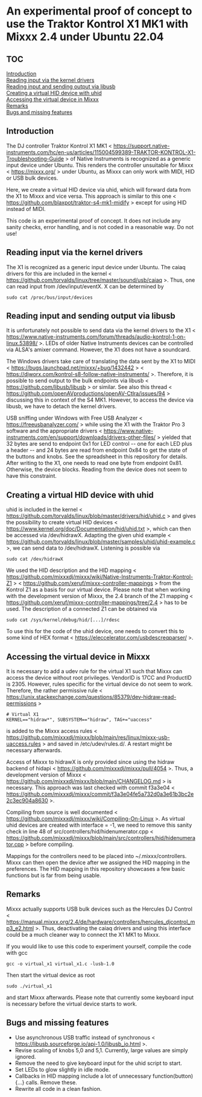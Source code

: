 An experimental proof of concept to use the Traktor Kontrol X1 MK1 with Mixxx 2.4 under Ubuntu 22.04
===

TOC
---
[Introduction](#introduction)  
[Reading input via the kernel drivers](#reading-input-via-the-kernel-drivers)  
[Reading input and sending output via libusb](#reading-input-and-sending-output-via-libusb)  
[Creating a virtual HID device with uhid](#creating-a-virtual-hid-device-with-uhid)  
[Accessing the virtual device in Mixxx](#accessing-the-virtual-device-in-mixxx)  
[Remarks](#remarks)  
[Bugs and missing features](#bugs-and-missing-features)


Introduction
---

The DJ controller Traktor Kontrol X1 MK1 < https://support.native-instruments.com/hc/en-us/articles/115004599389-TRAKTOR-KONTROL-X1-Troubleshooting-Guide > of Native Instruments is recognized as a generic input device under Ubuntu. This renders the controller unsuitable for Mixxx < https://mixxx.org/ > under Ubuntu, as Mixxx can only work with MIDI, HID or USB bulk devices.

Here, we create a virtual HID device via uhid, which will forward data from the X1 to Mixxx and vice versa. This approach is similar to this one < https://github.com/blaxpot/traktor-s4-mk1-midify > except for using HID instead of MIDI.

This code is an experimental proof of concept. It does not include any sanity checks, error handling, and is not coded in a reasonable way. Do not use!



Reading input via the kernel drivers
---

The X1 is recognized as a generic input device under Ubuntu. The caiaq drivers for this are included in the kernel < https://github.com/torvalds/linux/tree/master/sound/usb/caiaq >. Thus, one can read input from /dev/input/eventX. X can be determined by

    sudo cat /proc/bus/input/devices



Reading input and sending output via libusb
---

It is unfortunately not possible to send data via the kernel drivers to the X1 < https://www.native-instruments.com/forum/threads/audio-kontrol-1-on-linux.53898/ >. LEDs of older Native Instruments devices can be controlled via ALSA's amixer command. However, the X1 does not have a soundcard.

The Windows drivers take care of translating the data sent by the X1 to MIDI < https://bugs.launchpad.net/mixxx/+bug/1432442 > < https://djworx.com/kontrol-s8-follow-native-instruments/ >. Therefore, it is possible to send output to the bulk endpoints via libusb < https://github.com/libusb/libusb > or similar. See also this thread < https://github.com/openAVproductions/openAV-Ctlra/issues/94 > discussing this in context of the S4 MK1. However, to access the device via libusb, we have to detach the kernel drivers.

USB sniffing under Windows with Free USB Analyzer < https://freeusbanalyzer.com/ > while using the X1 with the Traktor Pro 3 software and the appropriate drivers < https://www.native-instruments.com/en/support/downloads/drivers-other-files/ > yielded that 32 bytes are send to endpoint 0x1 for LED control -- one for each LED plus a header -- and 24 bytes are read from endpoint 0x84 to get the state of the buttons and knobs. See the spreadsheet in this repository for details. After writing to the X1, one needs to read one byte from endpoint 0x81. Otherwise, the device blocks. Reading from the device does not seem to have this constraint.



Creating a virtual HID device with uhid
---

uhid is included in the kernel < https://github.com/torvalds/linux/blob/master/drivers/hid/uhid.c > and gives the possibility to create virtual HID devices < https://www.kernel.org/doc/Documentation/hid/uhid.txt >, which can then be accessed via /dev/hidrawX. Adapting the given uhid example < https://github.com/torvalds/linux/blob/master/samples/uhid/uhid-example.c >, we can send data to /dev/hidrawX. Listening is possible via

    sudo cat /dev/hidrawX

We used the HID description and the HID mapping < https://github.com/mixxxdj/mixxx/wiki/Native-Instruments-Traktor-Kontrol-Z1 > < https://github.com/xeruf/mixxx-controller-mappings > from the Kontrol Z1 as a basis for our virtual device. Please note that when working with the development version of Mixxx, the 2.4 branch of the Z1 mapping < https://github.com/xeruf/mixxx-controller-mappings/tree/2.4 > has to be used. The description of a connected Z1 can be obtained via

	sudo cat /sys/kernel/debug/hid/[...]/rdesc

To use this for the code of the uhid device, one needs to convert this to some kind of HEX format < https://eleccelerator.com/usbdescreqparser/ >.



Accessing the virtual device in Mixxx
----

It is necessary to add a udev rule for the virtual X1 such that Mixxx can access the device without root privileges. VendorID is 17CC and ProductID is 2305. However, rules specific for the virtual device do not seem to work. Therefore, the rather permissive rule < https://unix.stackexchange.com/questions/85379/dev-hidraw-read-permissions >

    # Virtual X1
    KERNEL=="hidraw*", SUBSYSTEM=="hidraw", TAG+="uaccess"

is added to the Mixxx access rules < https://github.com/mixxxdj/mixxx/blob/main/res/linux/mixxx-usb-uaccess.rules > and saved in /etc/udev/rules.d/. A restart might be necessary afterwards.

Access of Mixxx to hidrawX is only provided since using the hidraw backend of hidapi < https://github.com/mixxxdj/mixxx/pull/4054 >. Thus, a development version of Mixxx < https://github.com/mixxxdj/mixxx/blob/main/CHANGELOG.md > is necessary. This approach was last checked with commit f3a3e04 < https://github.com/mixxxdj/mixxx/commit/f3a3e04fe5a732d0a3e61b3bc2e2c3ec904a8630 >.

Compiling from source is well documented < https://github.com/mixxxdj/mixxx/wiki/Compiling-On-Linux >. As virtual uhid devices are created with interface = -1, we need to remove this sanity check in line 48 of src/controllers/hid/hidenumerator.cpp < https://github.com/mixxxdj/mixxx/blob/main/src/controllers/hid/hidenumerator.cpp > before compiling.

Mappings for the controllers need to be placed into ~/.mixxx/controllers. Mixxx can then open the device after we assigned the HID mapping in the preferences. The HID mapping in this repository showcases a few basic functions but is far from being usable.



Remarks
---

Mixxx actually supports USB bulk devices such as the Hercules DJ Control < https://manual.mixxx.org/2.4/de/hardware/controllers/hercules_djcontrol_mp3_e2.html >. Thus, deactivating the caiaq drivers and using this interface could be a much cleaner way to connect the X1 MK1 to Mixxx.

If you would like to use this code to experiment yourself, compile the code with gcc

    gcc -o virtual_x1 virtual_x1.c -lusb-1.0

Then start the virtual device as root

    sudo ./virtual_x1

and start Mixxx afterwards. Please note that currently some keyboard input is necessary before the virtual device starts to work.



Bugs and missing features
---

* Use asynchronous USB traffic instead of synchronous < https://libusb.sourceforge.io/api-1.0/libusb_io.html >.
* Revise scaling of knobs 5,0 and 5,1. Currently, large values are simply ignored.
* Remove the need to give keyboard input for the uhid script to start.
* Set LEDs to glow slightly in idle mode.
* Callbacks in HID mapping include a lot of unnecessary function(button) {...} calls. Remove these.
* Rewrite all code in a clean fashion.
